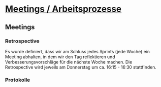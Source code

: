 # [Meetings / Arbeitsprozesse](https://gitlab.com/ch-tbz-it/Stud/m324/-/blob/main/Projekt/D3_Meetings_Prozesse.md)

## Meetings

### Retrospective

Es wurde definiert, dass wir am Schluss jedes Sprints (jede Woche) ein Meeting abhalten, in dem wir den Tag reflektieren und Verbesserungsvorschläge für die nächste Woche machen. Die Retrospective wird jeweils am Donnerstag um ca. 16:15 - 16:30 stattfinden.

### Protokolle
